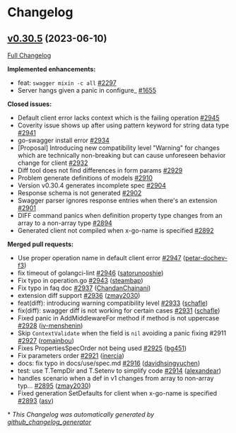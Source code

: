 # Changelog

## [v0.30.5](https://github.com/babbage88/go-swagger/tree/v0.30.5) (2023-06-10)

[Full Changelog](https://github.com/babbage88/go-swagger/compare/v0.30.4...v0.30.5)

**Implemented enhancements:**

- feat: `swagger mixin -c all` [\#2297](https://github.com/babbage88/go-swagger/issues/2297)
- Server hangs given a panic in configure\_ [\#1655](https://github.com/babbage88/go-swagger/issues/1655)

**Closed issues:**

- Default client error lacks context which is the failing operation [\#2945](https://github.com/babbage88/go-swagger/issues/2945)
- Coverity issue shows up after using pattern keyword for string data type [\#2941](https://github.com/babbage88/go-swagger/issues/2941)
- go-swagger install error [\#2934](https://github.com/babbage88/go-swagger/issues/2934)
- \[Proposal\] Introducing new compatibility level "Warning" for changes which are technically non-breaking but can cause unforeseen behavior change for client [\#2932](https://github.com/babbage88/go-swagger/issues/2932)
- Diff tool does not find differences in form params [\#2929](https://github.com/babbage88/go-swagger/issues/2929)
- Problem generate definitions of models [\#2910](https://github.com/babbage88/go-swagger/issues/2910)
- Version v0.30.4 generates incomplete spec [\#2904](https://github.com/babbage88/go-swagger/issues/2904)
- Response schema is not generated [\#2902](https://github.com/babbage88/go-swagger/issues/2902)
- Swagger parser ignores response entries when there's an extension [\#2901](https://github.com/babbage88/go-swagger/issues/2901)
- DIFF command panics when definition property type changes from an array to a non-array type [\#2894](https://github.com/babbage88/go-swagger/issues/2894)
- Generated client not compiled when x-go-name is specified [\#2892](https://github.com/babbage88/go-swagger/issues/2892)

**Merged pull requests:**

- Use proper operation name in default client error [\#2947](https://github.com/babbage88/go-swagger/pull/2947) ([petar-dochev-f3](https://github.com/petar-dochev-f3))
- fix timeout of golangci-lint [\#2946](https://github.com/babbage88/go-swagger/pull/2946) ([satorunooshie](https://github.com/satorunooshie))
- Fix typo in operation.go [\#2943](https://github.com/babbage88/go-swagger/pull/2943) ([steambap](https://github.com/steambap))
- Fix typo in faq doc [\#2937](https://github.com/babbage88/go-swagger/pull/2937) ([ChandanChainani](https://github.com/ChandanChainani))
- extension diff support [\#2936](https://github.com/babbage88/go-swagger/pull/2936) ([zmay2030](https://github.com/zmay2030))
- feat\(diff\): introducing warning compatibility level [\#2933](https://github.com/babbage88/go-swagger/pull/2933) ([schafle](https://github.com/schafle))
- fix\(diff\): swagger diff is not working for certain cases  [\#2931](https://github.com/babbage88/go-swagger/pull/2931) ([schafle](https://github.com/schafle))
- Fixed panic in AddMiddlewareFor method if method is not uppercase [\#2928](https://github.com/babbage88/go-swagger/pull/2928) ([iv-menshenin](https://github.com/iv-menshenin))
- Skip `ContextValidate` when the field is `nil` avoiding a panic fixing \#2911 [\#2927](https://github.com/babbage88/go-swagger/pull/2927) ([romainbou](https://github.com/romainbou))
- Fixes PropertiesSpecOrder not being used [\#2925](https://github.com/babbage88/go-swagger/pull/2925) ([bg451](https://github.com/bg451))
- Fix parameters order [\#2921](https://github.com/babbage88/go-swagger/pull/2921) ([inercia](https://github.com/inercia))
- docs: fix typo in docs/use/spec.md [\#2916](https://github.com/babbage88/go-swagger/pull/2916) ([davidhsingyuchen](https://github.com/davidhsingyuchen))
- test: use T.TempDir and T.Setenv to simplify code [\#2914](https://github.com/babbage88/go-swagger/pull/2914) ([alexandear](https://github.com/alexandear))
- handles scenario when a def in v1 changes from array to non-array typ… [\#2895](https://github.com/babbage88/go-swagger/pull/2895) ([zmay2030](https://github.com/zmay2030))
- Fixed generation SetDefaults for client when x-go-name is specified [\#2893](https://github.com/babbage88/go-swagger/pull/2893) ([asv](https://github.com/asv))



\* *This Changelog was automatically generated by [github_changelog_generator](https://github.com/github-changelog-generator/github-changelog-generator)*
